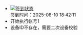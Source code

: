 - [![签到状态](https://github.com/womade/Cloud189-Actions/actions/workflows/main.yml/badge.svg?branch=main)](https://github.com/womade/Cloud189-Actions/actions/workflows/main.yml) <br> 签到时间：2025-08-10 18:42:11
- 开始执行帐号1
- 设备ID不存在，需要二次设备校验
